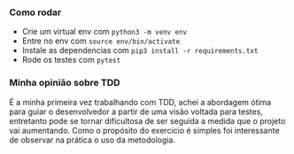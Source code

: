 ### Como rodar

- Crie um virtual env com `python3 -m venv env`
- Entre no env com `source env/bin/activate`
- Instale as dependencias com `pip3 install -r requirements.txt`
- Rode os testes com `pytest`

### Minha opinião sobre TDD

É a minha primeira vez trabalhando com TDD, achei a abordagem ótima para guiar o desenvolvedor a partir de uma visão voltada para testes, entretanto pode se tornar dificultosa de ser seguida a medida que o projeto vai aumentando. Como o propósito do exercício é simples foi interessante de observar na prática o uso da metodologia. 